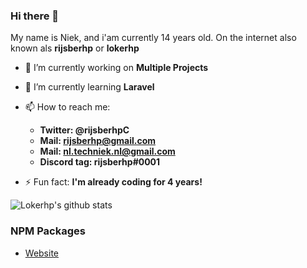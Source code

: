 ### Hi there 👋
My name is Niek, and i'am currently 14 years old. On the internet also known als **rijsberhp** or **lokerhp**
- 🔭 I’m currently working on **Multiple Projects** 
- 🌱 I’m currently learning **Laravel**
- 📫 How to reach me:
  - **Twitter: @rijsberhpC**
  - **Mail: rijsberhp@gmail.com**
  - **Mail: nl.techniek.nl@gmail.com**
  - **Discord tag: rijsberhp#0001**
  
- ⚡ Fun fact: **I'm already coding for 4 years!**

![Lokerhp's github stats](https://github-readme-stats.vercel.app/api?username=lokerhp)

### NPM Packages
- [Website](https://tech-niek.me)
